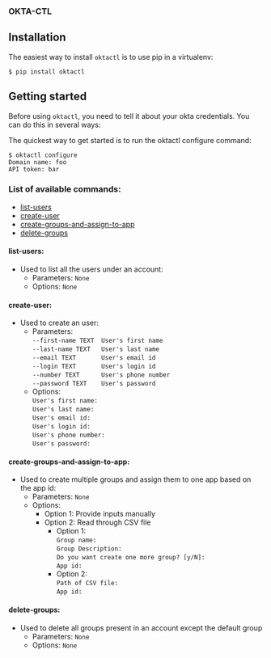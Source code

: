 ### OKTA-CTL

## Installation
The easiest way to install `oktactl` is to use pip in a virtualenv:  
  
  
```
$ pip install oktactl  
```  

## Getting started
  
  
Before using `oktactl`, you need to tell it about your okta credentials. You can do this in several ways:  
    
The quickest way to get started is to run the oktactl configure command:  
```
$ oktactl configure
Domain name: foo
API token: bar
```
    
      
### List of available commands:  
   * [list-users](#list-users)
   * [create-user](#create-user)
   * [create-groups-and-assign-to-app](#create-groups-and-assign-to-app)
   * [delete-groups](#delete-groups)
  
   
#### list-users:  
   - Used to list all the users under an account:
      - Parameters: `None`    
      - Options: `None`    
#### create-user:  
   - Used to create an user:  
      - Parameters:  
            `--first-name TEXT  User's first name`  
            `--last-name TEXT   User's last name`  
            `--email TEXT       User's email id`  
            `--login TEXT       User's login id`  
            `--number TEXT      User's phone number`  
            `--password TEXT    User's password`  
      - Options:  
            `User's first name:`   
            `User's last name:`   
            `User's email id:`   
            `User's login id:`   
            `User's phone number:`   
            `User's password:`   
#### create-groups-and-assign-to-app:  
   - Used to create multiple groups and assign them to one app based on the app id:
      - Parameters: `None`
      - Options:  
          - Option 1: Provide inputs manually
          - Option 2: Read through CSV file
              - Option 1:  
                  `Group name:`  
                  `Group Description:`  
                  `Do you want create one more group? [y/N]:`  
                  `App id:`  
              - Option 2:  
                  `Path of CSV file:`   
                  `App id:`   
                  
#### delete-groups:
   - Used to delete all groups present in an account except the default group
      - Parameters: `None`    
      - Options: `None`  
